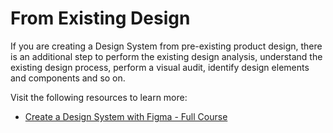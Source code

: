 # From Existing Design

If you are creating a Design System from pre-existing product design, there is an additional step to perform the existing design analysis, understand the existing design process, perform a visual audit, identify design elements and components and so on.

Visit the following resources to learn more:

- [Create a Design System with Figma - Full Course](https://www.youtube.com/watch?v=RYDiDpW2VkM)
